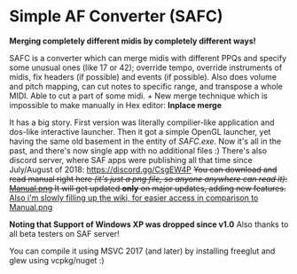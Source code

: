 Simple AF Converter (SAFC)
==========================

**Merging completely different midis by completely different ways!**

SAFC is a converter which can merge midis with different PPQs and specify some unusual ones (like 17 or 42); override tempo, override instruments of midis, fix headers (if possible) and events (if possible). Also does volume and pitch mapping, can cut notes to specific range, and transpose a whole MIDI. Able to cut a part of some midi. + New merge technique which is impossible to make manually in Hex editor: **Inplace merge**

It has a big story. First version was literally compilier-like application and dos-like interactive launcher. Then it got a simple OpenGL launcher, yet having the same old basement in the entity of *SAFC.exe*. Now it's all in the past, and there's now single app with no additional files :)
There's also discord server, where SAF apps were publishing all that time since July/August of 2018: https://discord.gg/CsgEW4P
~~You can download and read manual right here *(it's just a png file, so anyone anywhere can read it)*: [Manual.png](https://github.com/DixelU/SAFC/blob/master/Manual.png) It will get updated **only** on major updates, adding new features.~~  
[Also i'm slowly filling up the wiki, for easier access in comparison to Manual.png](https://github.com/DixelU/SAFC/wiki)

**Noting that Support of Windows XP was dropped since v1.0**
Also thanks to all beta testers on SAF server!  

You can compile it using MSVC 2017 (and later) by installing freeglut and glew using vcpkg/nuget :)
